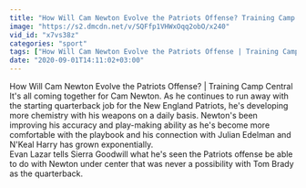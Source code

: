 ```yaml
---
title: "How Will Cam Newton Evolve the Patriots Offense? Training Camp Central"
image: "https://s2.dmcdn.net/v/SQFfp1VHWxOqq2obO/x240"
vid_id: "x7vs38z"
categories: "sport"
tags: ["How Will Cam Newton Evolve the Patriots Offense | Training Camp Central","cam newton","cam newton patriots"]
date: "2020-09-01T14:11:02+03:00"
---
```

How Will Cam Newton Evolve the Patriots Offense? | Training Camp Central  <br>It's all coming together for Cam Newton. As he continues to run away with the starting quarterback job for the New England Patriots, he's developing more chemistry with his weapons on a daily basis. Newton's been improving his accuracy and play-making ability as he's become more comfortable with the playbook and his connection with Julian Edelman and N'Keal Harry has grown exponentially.  <br>Evan Lazar tells Sierra Goodwill what he's seen the Patriots offense be able to do with Newton under center that was never a possibility with Tom Brady as the quarterback.
